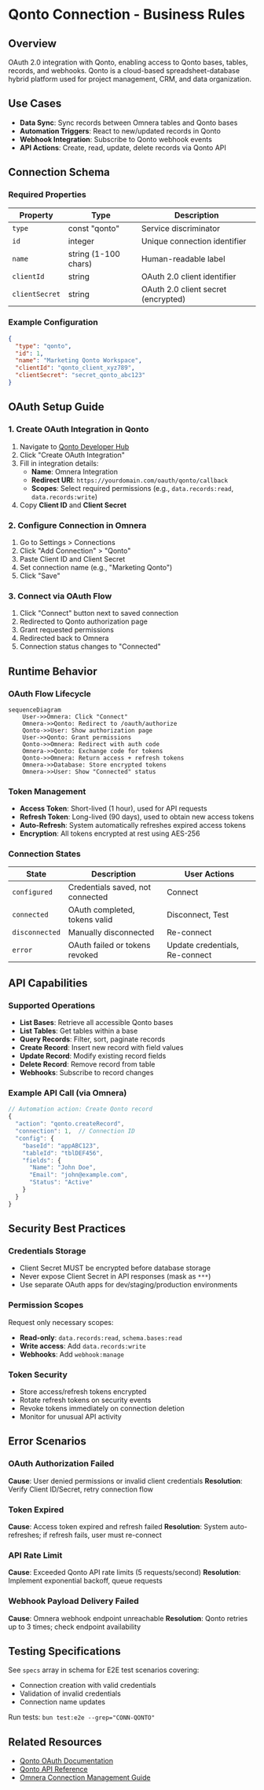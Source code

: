 # Qonto Connection - Business Rules

## Overview

OAuth 2.0 integration with Qonto, enabling access to Qonto bases, tables, records, and webhooks. Qonto is a cloud-based spreadsheet-database hybrid platform used for project management, CRM, and data organization.

## Use Cases

- **Data Sync**: Sync records between Omnera tables and Qonto bases
- **Automation Triggers**: React to new/updated records in Qonto
- **Webhook Integration**: Subscribe to Qonto webhook events
- **API Actions**: Create, read, update, delete records via Qonto API

## Connection Schema

### Required Properties

| Property       | Type                 | Description                         |
| -------------- | -------------------- | ----------------------------------- |
| `type`         | const "qonto"        | Service discriminator               |
| `id`           | integer              | Unique connection identifier        |
| `name`         | string (1-100 chars) | Human-readable label                |
| `clientId`     | string               | OAuth 2.0 client identifier         |
| `clientSecret` | string               | OAuth 2.0 client secret (encrypted) |

### Example Configuration

```json
{
  "type": "qonto",
  "id": 1,
  "name": "Marketing Qonto Workspace",
  "clientId": "qonto_client_xyz789",
  "clientSecret": "secret_qonto_abc123"
}
```

## OAuth Setup Guide

### 1. Create OAuth Integration in Qonto

1. Navigate to [Qonto Developer Hub](https://qonto.com/developers)
2. Click "Create OAuth Integration"
3. Fill in integration details:
   - **Name**: Omnera Integration
   - **Redirect URI**: `https://yourdomain.com/oauth/qonto/callback`
   - **Scopes**: Select required permissions (e.g., `data.records:read`, `data.records:write`)
4. Copy **Client ID** and **Client Secret**

### 2. Configure Connection in Omnera

1. Go to Settings > Connections
2. Click "Add Connection" > "Qonto"
3. Paste Client ID and Client Secret
4. Set connection name (e.g., "Marketing Qonto")
5. Click "Save"

### 3. Connect via OAuth Flow

1. Click "Connect" button next to saved connection
2. Redirected to Qonto authorization page
3. Grant requested permissions
4. Redirected back to Omnera
5. Connection status changes to "Connected"

## Runtime Behavior

### OAuth Flow Lifecycle

```mermaid
sequenceDiagram
    User->>Omnera: Click "Connect"
    Omnera->>Qonto: Redirect to /oauth/authorize
    Qonto->>User: Show authorization page
    User->>Qonto: Grant permissions
    Qonto->>Omnera: Redirect with auth code
    Omnera->>Qonto: Exchange code for tokens
    Qonto->>Omnera: Return access + refresh tokens
    Omnera->>Database: Store encrypted tokens
    Omnera->>User: Show "Connected" status
```

### Token Management

- **Access Token**: Short-lived (1 hour), used for API requests
- **Refresh Token**: Long-lived (90 days), used to obtain new access tokens
- **Auto-Refresh**: System automatically refreshes expired access tokens
- **Encryption**: All tokens encrypted at rest using AES-256

### Connection States

| State          | Description                      | User Actions                   |
| -------------- | -------------------------------- | ------------------------------ |
| `configured`   | Credentials saved, not connected | Connect                        |
| `connected`    | OAuth completed, tokens valid    | Disconnect, Test               |
| `disconnected` | Manually disconnected            | Re-connect                     |
| `error`        | OAuth failed or tokens revoked   | Update credentials, Re-connect |

## API Capabilities

### Supported Operations

- **List Bases**: Retrieve all accessible Qonto bases
- **List Tables**: Get tables within a base
- **Query Records**: Filter, sort, paginate records
- **Create Record**: Insert new record with field values
- **Update Record**: Modify existing record fields
- **Delete Record**: Remove record from table
- **Webhooks**: Subscribe to record changes

### Example API Call (via Omnera)

```typescript
// Automation action: Create Qonto record
{
  "action": "qonto.createRecord",
  "connection": 1,  // Connection ID
  "config": {
    "baseId": "appABC123",
    "tableId": "tblDEF456",
    "fields": {
      "Name": "John Doe",
      "Email": "john@example.com",
      "Status": "Active"
    }
  }
}
```

## Security Best Practices

### Credentials Storage

- Client Secret MUST be encrypted before database storage
- Never expose Client Secret in API responses (mask as `***`)
- Use separate OAuth apps for dev/staging/production environments

### Permission Scopes

Request only necessary scopes:

- **Read-only**: `data.records:read`, `schema.bases:read`
- **Write access**: Add `data.records:write`
- **Webhooks**: Add `webhook:manage`

### Token Security

- Store access/refresh tokens encrypted
- Rotate refresh tokens on security events
- Revoke tokens immediately on connection deletion
- Monitor for unusual API activity

## Error Scenarios

### OAuth Authorization Failed

**Cause**: User denied permissions or invalid client credentials
**Resolution**: Verify Client ID/Secret, retry connection flow

### Token Expired

**Cause**: Access token expired and refresh failed
**Resolution**: System auto-refreshes; if refresh fails, user must re-connect

### API Rate Limit

**Cause**: Exceeded Qonto API rate limits (5 requests/second)
**Resolution**: Implement exponential backoff, queue requests

### Webhook Payload Delivery Failed

**Cause**: Omnera webhook endpoint unreachable
**Resolution**: Qonto retries up to 3 times; check endpoint availability

## Testing Specifications

See `specs` array in schema for E2E test scenarios covering:

- Connection creation with valid credentials
- Validation of invalid credentials
- Connection name updates

Run tests: `bun test:e2e --grep="CONN-QONTO"`

## Related Resources

- [Qonto OAuth Documentation](https://qonto.com/developers/web/api/oauth-reference)
- [Qonto API Reference](https://qonto.com/developers/web/api/introduction)
- [Omnera Connection Management Guide](../../../admin/connections/README.md)
